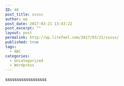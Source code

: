 ```yaml
---
ID: 48
post_title: sssss
author: wp
post_date: 2017-03-21 13:43:22
post_excerpt: ""
layout: post
permalink: http://wp.litefeel.com/2017/03/21/sssss/
published: true
tags:
  - ABC
categories:
  - Uncategorized
  - Wordpress
---
```

ssssssssssssssssss
